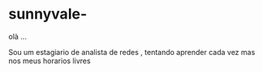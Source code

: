 # sunnyvale- 
olà ...




Sou um estagiario de analista de redes , tentando aprender cada vez mas nos meus horarios livres
